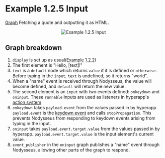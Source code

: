 # Example 1.2.5 Input
[Graph](https://nodysseus.ulysses.codes/#example_1_2_4)
Fetching a quote and outputting it as HTML.

<div align="center">
    <img src="https://gitlab.com/ulysses.codes/nodysseus/-/raw/main/docs/examples/images/1_2_5_graph.png" title="Example 1.2.5 Input" />
</div>


## Graph breakdown

1. `display` is set up as usual([Example 1.2.2](https://gitlab.com/ulysses.codes/nodysseus/-/blob/main/docs/examples/1_2_2_html_children.md))
2. The first element is "Hello, [text]!"
3. `text` is a `default` node which returns `value` if it is defined or `otherwise`. Before typing in the `input`, `text` is undefined, so it returns "world".
4. When a "name" event is received through Nodysseus, the value will become defined, and `default` will return the new value.
3. The second element is an `input` with two events defined: `onkeydown` and `oninput`. These `runnable` inputs are used as listeners in hyperapp's [action system](https://github.com/jorgebucaran/hyperapp/blob/main/docs/architecture/actions.md)
3. `onkeydown` takes `payload.event` from the values passed in by hyperapp. `payload.event` is the [keydown event](https://developer.mozilla.org/en-US/docs/Web/API/Element/keydown_event) and calls `stopPropagation`. This prevents Nodysseus from responding to keydown events arising from typing in the input.
4. `oninput` takes `payload.event.target.value` from the values passed in by hyperapp. `payload.event.target.value` is the input element's current value.
5. `event_publisher` in the `oninput` graph publishes a "name" event through Nodysseus, allowing other parts of the graph to respond.